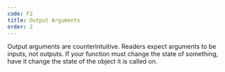 ```yaml
---
code: F2
title: Output Arguments
order: 2
---
```

Output arguments are counterintuitive.
Readers expect arguments to be inputs, not outputs.
If your function must change the state of something, have it change the state of the object it is called on.